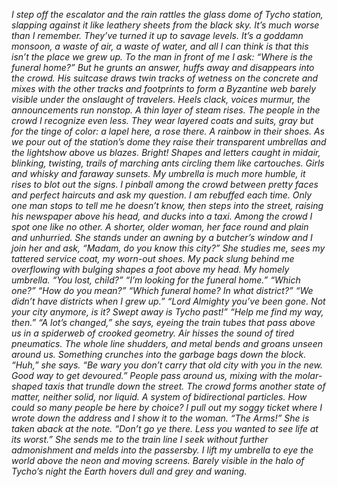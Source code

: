 *I step off the escalator and the rain rattles the glass dome of Tycho station, slapping against it like leathery sheets from the black sky. It’s much worse than I remember. They’ve turned it up to savage levels. It’s a goddamn monsoon, a waste of air, a waste of water, and all I can think is that this isn’t the place we grew up.*
*To the man in front of me I ask: “Where is the funeral home?” But he grunts an answer, huffs away and disappears into the crowd. His suitcase draws twin tracks of wetness on the concrete and mixes with the other tracks and footprints to form a Byzantine web barely visible under the onslaught of travelers. Heels clack, voices murmur, the announcements run nonstop. A thin layer of steam rises.*
*The people in the crowd I recognize even less. They wear layered coats and suits, gray but for the tinge of color: a lapel here, a rose there. A rainbow in their shoes. As we pour out of the station’s dome they raise their transparent umbrellas and the lightshow above us blazes. Bright! Shapes and letters caught in midair, blinking, twisting, trails of marching ants circling them like cartouches. Girls and whisky and faraway sunsets. My umbrella is much more humble, it rises to blot out the signs.*
*I pinball among the crowd between pretty faces and perfect haircuts and ask my question. I am rebuffed each time. Only one man stops to tell me he doesn’t know, then steps into the street, raising his newspaper above his head, and ducks into a taxi.*
*Among the crowd I spot one like no other. A shorter, older woman, her face round and plain and unhurried. She stands under an awning by a butcher’s window and I join her and ask, “Madam, do you know this city?”*
*She studies me, sees my tattered service coat, my worn-out shoes. My pack slung behind me overflowing with bulging shapes a foot above my head. My homely umbrella. “You lost, child?”*
*“I’m looking for the funeral home.”*
*“Which one?”*
*“How do you mean?”*
*“Which funeral home? In what district?”*
*“We didn’t have districts when I grew up.”*
*“Lord Almighty you’ve been gone. Not your city anymore, is it? Swept away is Tycho past!”*
*“Help me find my way, then.”*
*“A lot’s changed,” she says, eyeing the train tubes that pass above us in a spiderweb of crooked geometry. Air hisses the sound of tired pneumatics. The whole line shudders, and metal bends and groans unseen around us. Something crunches into the garbage bags down the block. “Huh,” she says. “Be wary you don’t carry that old city with you in the new. Good way to get devoured.”*
*People pass around us, mixing with the molar-shaped taxis that trundle down the street. The crowd forms another state of matter, neither solid, nor liquid. A system of bidirectional particles. How could so many people be here by choice? I pull out my soggy ticket where I wrote down the address and I show it to the woman.*
*“The Arms!” She is taken aback at the note. “Don’t go ye there. Less you wanted to see life at its worst.”*
*She sends me to the train line I seek without further admonishment and melds into the passersby. I lift my umbrella to eye the world above the neon and moving screens. Barely visible in the halo of Tycho’s night the Earth hovers dull and grey and waning.*